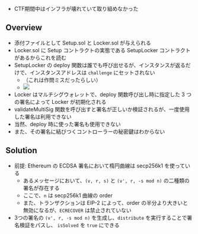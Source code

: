 - CTF期間中はインフラが壊れていて取り組めなかった

## Overview
- 添付ファイルとして Setup.sol と Locker.sol が与えられる
- Locker.sol に Setup コントラクトの実態である SetupLocker コントラクトがあるからこれを読む
- SetupLocker の deploy 関数は誰でも呼び出せるが、インスタンスが返るだけで、インスタンスアドレスは `challenge` にセットされない
    - （これは作問ミスだったらしい）
    - ![](assets/image.png)
- Locker はマルチシグウォレットで、deploy 関数呼び出し時に指定した 3 つの署名によって Locker が初期化される
- validateMultiSig 関数を呼び出すと署名が正しいか検証されるが、一度使用した署名は利用できない
- 当然、deploy 時に使った署名も使用できない
- また、その署名に結びつくコントローラーの秘密鍵はわからない

## Solution
- 前提: Ethereum の ECDSA 署名において楕円曲線は secp256k1 を使っている
    - あるメッセージにおいて、`(v, r, s)` と `(v', r, -s mod n)` の二種類の署名が存在する
    - ここで、`n` は secp256k1 曲線の order
    - また、トランザクションは EIP-2 によって、order の半分より大きいと無効になるが、`ECRECOVER` は禁止されていない
- 3つの署名の `(v', r, -s mod n)` を生成し、`distribute` を実行することで署名検証をパスし、 `isSolved` を `true` にできる
